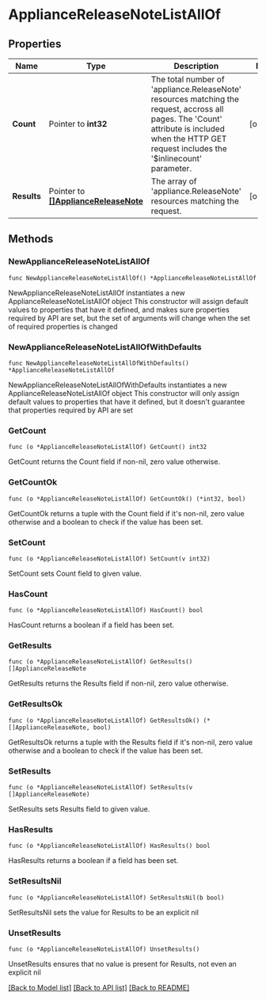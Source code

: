 # ApplianceReleaseNoteListAllOf

## Properties

Name | Type | Description | Notes
------------ | ------------- | ------------- | -------------
**Count** | Pointer to **int32** | The total number of &#39;appliance.ReleaseNote&#39; resources matching the request, accross all pages. The &#39;Count&#39; attribute is included when the HTTP GET request includes the &#39;$inlinecount&#39; parameter. | [optional] 
**Results** | Pointer to [**[]ApplianceReleaseNote**](appliance.ReleaseNote.md) | The array of &#39;appliance.ReleaseNote&#39; resources matching the request. | [optional] 

## Methods

### NewApplianceReleaseNoteListAllOf

`func NewApplianceReleaseNoteListAllOf() *ApplianceReleaseNoteListAllOf`

NewApplianceReleaseNoteListAllOf instantiates a new ApplianceReleaseNoteListAllOf object
This constructor will assign default values to properties that have it defined,
and makes sure properties required by API are set, but the set of arguments
will change when the set of required properties is changed

### NewApplianceReleaseNoteListAllOfWithDefaults

`func NewApplianceReleaseNoteListAllOfWithDefaults() *ApplianceReleaseNoteListAllOf`

NewApplianceReleaseNoteListAllOfWithDefaults instantiates a new ApplianceReleaseNoteListAllOf object
This constructor will only assign default values to properties that have it defined,
but it doesn't guarantee that properties required by API are set

### GetCount

`func (o *ApplianceReleaseNoteListAllOf) GetCount() int32`

GetCount returns the Count field if non-nil, zero value otherwise.

### GetCountOk

`func (o *ApplianceReleaseNoteListAllOf) GetCountOk() (*int32, bool)`

GetCountOk returns a tuple with the Count field if it's non-nil, zero value otherwise
and a boolean to check if the value has been set.

### SetCount

`func (o *ApplianceReleaseNoteListAllOf) SetCount(v int32)`

SetCount sets Count field to given value.

### HasCount

`func (o *ApplianceReleaseNoteListAllOf) HasCount() bool`

HasCount returns a boolean if a field has been set.

### GetResults

`func (o *ApplianceReleaseNoteListAllOf) GetResults() []ApplianceReleaseNote`

GetResults returns the Results field if non-nil, zero value otherwise.

### GetResultsOk

`func (o *ApplianceReleaseNoteListAllOf) GetResultsOk() (*[]ApplianceReleaseNote, bool)`

GetResultsOk returns a tuple with the Results field if it's non-nil, zero value otherwise
and a boolean to check if the value has been set.

### SetResults

`func (o *ApplianceReleaseNoteListAllOf) SetResults(v []ApplianceReleaseNote)`

SetResults sets Results field to given value.

### HasResults

`func (o *ApplianceReleaseNoteListAllOf) HasResults() bool`

HasResults returns a boolean if a field has been set.

### SetResultsNil

`func (o *ApplianceReleaseNoteListAllOf) SetResultsNil(b bool)`

 SetResultsNil sets the value for Results to be an explicit nil

### UnsetResults
`func (o *ApplianceReleaseNoteListAllOf) UnsetResults()`

UnsetResults ensures that no value is present for Results, not even an explicit nil

[[Back to Model list]](../README.md#documentation-for-models) [[Back to API list]](../README.md#documentation-for-api-endpoints) [[Back to README]](../README.md)



